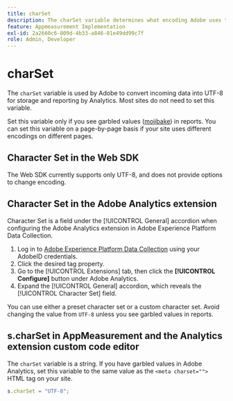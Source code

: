 ```yaml
---
title: charSet
description: The charSet variable determines what encoding Adobe uses to parse your image request.
feature: Appmeasurement Implementation
exl-id: 2a2660c6-809d-4b33-a846-01e49dd99c7f
role: Admin, Developer
---
```

# charSet

The `charSet` variable is used by Adobe to convert incoming data into UTF-8 for storage and reporting by Analytics. Most sites do not need to set this variable.

Set this variable only if you see garbled values ([mojibake](https://en.wikipedia.org/wiki/Mojibake)) in reports. You can set this variable on a page-by-page basis if your site uses different encodings on different pages.

## Character Set in the Web SDK

The Web SDK currently supports only UTF-8, and does not provide options to change encoding.

## Character Set in the Adobe Analytics extension

Character Set is a field under the [!UICONTROL General] accordion when configuring the Adobe Analytics extension in Adobe Experience Platform Data Collection.

1. Log in to [Adobe Experience Platform Data Collection](https://experience.adobe.com/data-collection) using your AdobeID credentials.
1. Click the desired tag property.
1. Go to the [!UICONTROL Extensions] tab, then click the **[!UICONTROL Configure]** button under Adobe Analytics.
1. Expand the [!UICONTROL General] accordion, which reveals the [!UICONTROL Character Set] field.

You can use either a preset character set or a custom character set. Avoid changing the value from `UTF-8` unless you see garbled values in reports.

## s.charSet in AppMeasurement and the Analytics extension custom code editor

The `charSet` variable is a string. If you have garbled values in Adobe Analytics, set this variable to the same value as the `<meta charset="">` HTML tag on your site.

```js
s.charSet = "UTF-8";
```
